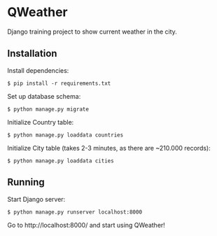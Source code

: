 # QWeather
Django training project to show current weather in the city.

## Installation

Install dependencies:
```
$ pip install -r requirements.txt
```

Set up database schema:
```
$ python manage.py migrate
```

Initialize Country table:
```
$ python manage.py loaddata countries
```

Initialize City table (takes 2-3 minutes, as there are ~210.000 records):
```
$ python manage.py loaddata cities
```

## Running

Start Django server:
```
$ python manage.py runserver localhost:8000
```

Go to http://localhost:8000/ and start using QWeather!
